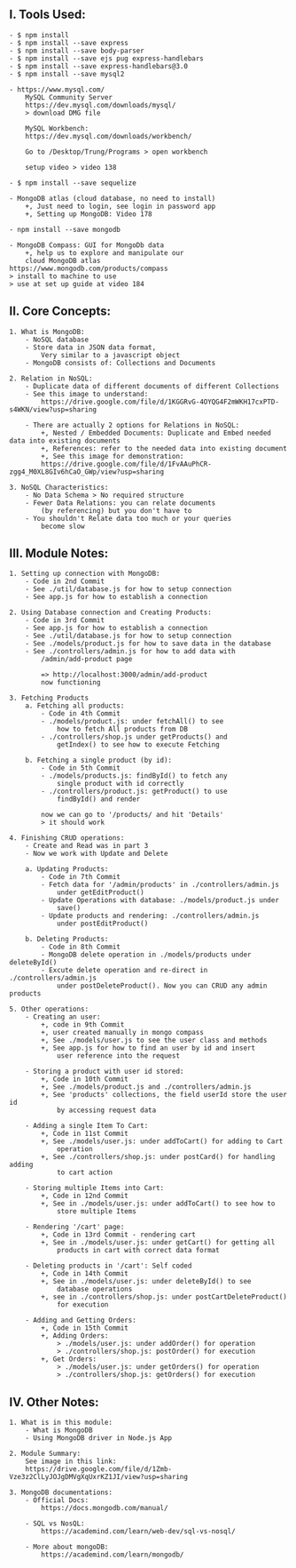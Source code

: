 ## I. Tools Used: 

    - $ npm install 
    - $ npm install --save express
    - $ npm install --save body-parser
    - $ npm install --save ejs pug express-handlebars
    - $ npm install --save express-handlebars@3.0
    - $ npm install --save mysql2

    - https://www.mysql.com/
        MySQL Community Server
        https://dev.mysql.com/downloads/mysql/
        > download DMG file

        MySQL Workbench: 
        https://dev.mysql.com/downloads/workbench/
        
        Go to /Desktop/Trung/Programs > open workbench

        setup video > video 138

    - $ npm install --save sequelize

    - MongoDB atlas (cloud database, no need to install)
        +, Just need to login, see login in password app
        +, Setting up MongoDB: Video 178
    
    - npm install --save mongodb

    - MongoDB Compass: GUI for MongoDb data
        +, help us to explore and manipulate our
        cloud MongoDB atlas
    https://www.mongodb.com/products/compass
    > install to machine to use
    > use at set up guide at video 184

## II. Core Concepts: 
    1. What is MongoDB: 
        - NoSQL database
        - Store data in JSON data format, 
            Very similar to a javascript object
        - MongoDB consists of: Collections and Documents

    2. Relation in NoSQL: 
        - Duplicate data of different documents of different Collections
        - See this image to understand: 
            https://drive.google.com/file/d/1KGGRvG-4OYQG4F2mWKH17cxPTD-s4WKN/view?usp=sharing

        - There are actually 2 options for Relations in NoSQL: 
            +, Nested / Embedded Documents: Duplicate and Embed needed data into existing documents 
            +, References: refer to the needed data into existing document
            +, See this image for demonstration: 
            https://drive.google.com/file/d/1FvAAuPhCR-zgg4_M0XL8GIv6hCaO_GWp/view?usp=sharing

    3. NoSQL Characteristics: 
        - No Data Schema > No required structure
        - Fewer Data Relations: you can relate documents
            (by referencing) but you don't have to 
		- You shouldn't Relate data too much or your queries
            become slow
    
## III. Module Notes: 

    1. Setting up connection with MongoDB: 
        - Code in 2nd Commit
        - See ./util/database.js for how to setup connection
        - See app.js for how to establish a connection
    
    2. Using Database connection and Creating Products: 
        - Code in 3rd Commit
        - See app.js for how to establish a connection
        - See ./util/database.js for how to setup connection
        - See ./models/product.js for how to save data in the database
        - See ./controllers/admin.js for how to add data with 
            /admin/add-product page

            => http://localhost:3000/admin/add-product
            now functioning

    3. Fetching Products
        a. Fetching all products: 
            - Code in 4th Commit
            - ./models/product.js: under fetchAll() to see 
                how to fetch All products from DB
            - ./controllers/shop.js under getProducts() and 
                getIndex() to see how to execute Fetching
        
        b. Fetching a single product (by id): 
            - Code in 5th Commit
            - ./models/products.js: findById() to fetch any
                single product with id correctly
            - ./controllers/product.js: getProduct() to use
                findById() and render

            now we can go to '/products/ and hit 'Details' 
            > it should work

    4. Finishing CRUD operations: 
        - Create and Read was in part 3
        - Now we work with Update and Delete

        a. Updating Products: 
            - Code in 7th Commit
            - Fetch data for '/admin/products' in ./controllers/admin.js
                under getEditProduct()
            - Update Operations with database: ./models/product.js under
                save()
            - Update products and rendering: ./controllers/admin.js 
                under postEditProduct()
        
        b. Deleting Products: 
            - Code in 8th Commit
            - MongoDB delete operation in ./models/products under deleteById()
            - Excute delete operation and re-direct in ./controllers/admin.js 
                under postDeleteProduct(). Now you can CRUD any admin products

    5. Other operations:
        - Creating an user: 
            +, code in 9th Commit
            +, user created manually in mongo compass
            +, See ./models/user.js to see the user class and methods
            +, See app.js for how to find an user by id and insert
                user reference into the request   

        - Storing a product with user id stored: 
            +, Code in 10th Commit
            +, See ./models/product.js and ./controllers/admin.js   
            +, See 'products' collections, the field userId store the user id
                by accessing request data     
                
        - Adding a single Item To Cart: 
            +, Code in 11st Commit
            +, See ./models/user.js: under addToCart() for adding to Cart
                operation
            +, See ./controllers/shop.js: under postCard() for handling adding
                to cart action
        
        - Storing multiple Items into Cart: 
            +, Code in 12nd Commit
            +, See in ./models/user.js: under addToCart() to see how to 
                store multiple Items

        - Rendering '/cart' page: 
            +, Code in 13rd Commit - rendering cart
            +, See in ./models/user.js: under getCart() for getting all 
                products in cart with correct data format

        - Deleting products in '/cart': Self coded 
            +, Code in 14th Commit
            +, See in ./models/user.js: under deleteById() to see
                database operations
            +, see in ./controllers/shop.js: under postCartDeleteProduct()
                for execution
        
        - Adding and Getting Orders: 
            +, Code in 15th Commit
            +, Adding Orders: 
                > ./models/user.js: under addOrder() for operation
                > ./controllers/shop.js: postOrder() for execution
            +, Get Orders: 
                > ./models/user.js: under getOrders() for operation
                > ./controllers/shop.js: getOrders() for execution

## IV. Other Notes: 
    1. What is in this module: 
        - What is MongoDB
        - Using MongoDB driver in Node.js App

    2. Module Summary: 
        See image in this link: 
        https://drive.google.com/file/d/1Zmb-Vze3z2ClLyJOJgDMVgXqUxrKZ1JI/view?usp=sharing

    3. MongoDB documentations: 
        - Official Docs: 
            https://docs.mongodb.com/manual/

        - SQL vs NosQL: 
            https://academind.com/learn/web-dev/sql-vs-nosql/

        - More about mongoDB: 
            https://academind.com/learn/mongodb/
        
